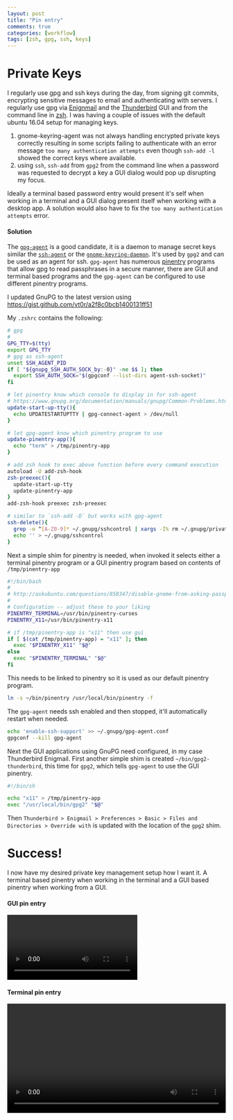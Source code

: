 ```yaml
---
layout: post
title: "Pin entry"
comments: true
categories: [workflow]
tags: [zsh, gpg, ssh, keys]
---
```


# Private Keys #

I regularly use gpg and ssh keys during the day, from signing git commits, encrypting sensitive messages to email and authenticating with servers. I regularly use gpg via [Enignmail](https://enigmail.net/) and the [Thunderbird](https://www.mozilla.org/en-US/thunderbird/) GUI and from the command line in [zsh](http://zsh.sourceforge.net/). I was having a couple of issues with the default ubuntu 16.04 setup for managing keys.
1. gnome-keyring-agent was not always handling encrypted private keys correctly resulting in some scripts failing to authenticate with an error message `too many authentication attempts` even though `ssh-add -l` showed the correct keys where available.
2. using `ssh`, `ssh-add` from `gpg2` from the command line when a password was requested to decrypt a key a GUI dialog would pop up disrupting my focus.

Ideally a terminal based password entry would present it's self when working in a terminal and a GUI dialog present itself when working with a desktop app. A solution would also have to fix the `too many authentication attempts` error.

#### Solution ####

The [`gpg-agent`](https://www.gnupg.org/documentation/manuals/gnupg/Invoking-GPG_002dAGENT.html#Invoking-GPG_002dAGENT) is a good candidate, it is a daemon to manage secret keys similar the [`ssh-agent`](http://man.openbsd.org/OpenBSD-current/man1/ssh-agent.1) or the [`gnome-keyring-daemon`](https://wiki.gnome.org/Projects/GnomeKeyring/Ssh). It's used by `gpg2` and can be used as an agent for ssh. `gpg-agent` has numerous [pinentry](https://www.gnupg.org/related_software/pinentry/index.en.html) programs that allow gpg to read passphrases in a secure manner, there are GUI and terminal based programs and the `gpg-agent` can be configured to use different pinentry programs.

I updated GnuPG to the latest version using https://gist.github.com/vt0r/a2f8c0bcb1400131ff51

My `.zshrc` contains the following:

````sh
# gpg
#
GPG_TTY=$(tty)
export GPG_TTY
# gpg as ssh-agent
unset SSH_AGENT_PID
if [ "${gnupg_SSH_AUTH_SOCK_by:-0}" -ne $$ ]; then
  export SSH_AUTH_SOCK="$(gpgconf --list-dirs agent-ssh-socket)"
fi

# let pinentry know which console to display in for ssh-agent
# https://www.gnupg.org/documentation/manuals/gnupg/Common-Problems.html
update-start-up-tty(){
  echo UPDATESTARTUPTTY | gpg-connect-agent > /dev/null
}

# let gpg-agent know which pinentry program to use
update-pinentry-app(){
  echo "term" > /tmp/pinentry-app
}

# add zsh hook to exec above function before every command execution
autoload -U add-zsh-hook
zsh-preexec(){
  update-start-up-tty
  update-pinentry-app
}
add-zsh-hook preexec zsh-preexec

# similar to `ssh-add -D` but works with gpg-agent
ssh-delete(){
  grep -o ^[A-Z0-9]* ~/.gnupg/sshcontrol | xargs -I% rm ~/.gnupg/private-keys-v1.d/%.key
  echo '' > ~/.gnupg/sshcontrol
}
````

Next a simple shim for pinentry is needed, when invoked it selects either a terminal pinentry program or a GUI pinentry program based on contents of `/tmp/pinentry-app`

````sh
#!/bin/bash
#
# http://askubuntu.com/questions/858347/disable-gnome-from-asking-passphrase-in-gui-when-using-ssh-and-gpg-from-terminal#858947
#
# Configuration -- adjust these to your liking
PINENTRY_TERMINAL=/usr/bin/pinentry-curses
PINENTRY_X11=/usr/bin/pinentry-x11

# if /tmp/pinentry-app is "x11" then use gui
if [ $(cat /tmp/pinentry-app) = "x11" ]; then
  exec "$PINENTRY_X11" "$@"
else
  exec "$PINENTRY_TERMINAL" "$@"
fi
````

This needs to be linked to pinentry so it is used as our default pinentry program.

````sh
ln -s ~/bin/pinentry /usr/local/bin/pinentry -f
````

The `gpg-agent` needs ssh enabled and then stopped, it'll automatically restart when needed.
````sh
echo 'enable-ssh-support' >> ~/.gnupg/gpg-agent.conf
gpgconf --kill gpg-agent
````

Next the GUI applications using GnuPG need configured, in my case Thunderbird Enigmail.
First another simple shim is created `~/bin/gpg2-thunderbird`, this time for `gpg2`, which tells `gpg-agent` to use the GUI pinentry.

````sh
#!/bin/sh

echo "x11" > /tmp/pinentry-app
exec "/usr/local/bin/gpg2" "$@"
````

Then `Thunderbird > Enigmail > Preferences > Basic > Files and Directories > Override with` is updated with the location of the `gpg2` shim.

# Success! #

I now have my desired private key management setup how I want it. A terminal based pinentry when working in the terminal and a GUI based pinentry when working from a GUI.

#### GUI pin entry ####
<video controls src="/video/enigmail.m4v"></video>

#### Terminal pin entry ####
<asciinema-player font-size="15" loop="true" autoplay="true" src="/video/gpg-agent.json"></asciinema-player>
<script src="/js/asciinema-player.js"></script>

<video controls width="100%" src="/video/enigmail.m4v"></video>

